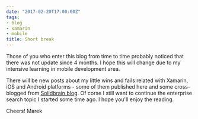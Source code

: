 ```yaml
---
date: "2017-02-20T17:00:00Z"
tags:
- blog
- xamarin
- mobile
title: Short break
---
```


Those of you who enter this blog from time to time probably noticed that there was not update since 4 months. I hope this will change due to my intensive learning in mobile development area. 

There will be new posts about my little wins and fails related with Xamarin, iOS and Android platforms - some of them published here and some cross-blogged from [Solidbrain blog](https://solidbrain.com/blog/). Of corse I still want to continue the enterprise search topic I started some time ago. I hope you'll enjoy the reading.

Cheers! 
Marek